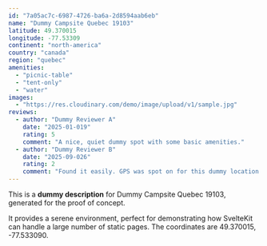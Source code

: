 ```yaml
---
id: "7a05ac7c-6987-4726-ba6a-2d8594aab6eb"
name: "Dummy Campsite Quebec 19103"
latitude: 49.370015
longitude: -77.53309
continent: "north-america"
country: "canada"
region: "quebec"
amenities:
  - "picnic-table"
  - "tent-only"
  - "water"
images:
  - "https://res.cloudinary.com/demo/image/upload/v1/sample.jpg"
reviews:
  - author: "Dummy Reviewer A"
    date: "2025-01-019"
    rating: 5
    comment: "A nice, quiet dummy spot with some basic amenities."
  - author: "Dummy Reviewer B"
    date: "2025-09-026"
    rating: 2
    comment: "Found it easily. GPS was spot on for this dummy location."
---
```


This is a **dummy description** for Dummy Campsite Quebec 19103, generated for the proof of concept.

It provides a serene environment, perfect for demonstrating how SvelteKit can handle a large number of static pages. The coordinates are 49.370015, -77.533090.
